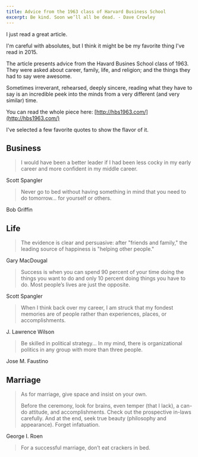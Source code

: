 ```yaml
---
title: Advice from the 1963 class of Harvard Business School
excerpt: Be kind. Soon we’ll all be dead. - Dave Crowley
---
```



I just read a great article.

I'm careful with absolutes, but I think it might be be my favorite thing I've read in 2015.

The article presents advice from the Havard Busines School class of 1963. They were asked about career, family, life, and religion; and the things they had to say were awesome.

Sometimes irreverant, rehearsed, deeply sincere, reading what they have to say is an incredible peek into the minds from a very different (and very similar) time.

You can read the whole piece here: [http://hbs1963.com/](http://hbs1963.com/)

I've selected a few favorite quotes to show the flavor of it.


## Business

> I would have been a better leader if I had been less cocky in my early career and more confident in my middle career.

Scott Spangler

> Never go to bed without having something in mind that you need to do tomorrow... for yourself or others.

Bob Griffin


## Life

> The evidence is clear and persuasive: after "friends and family," the leading source of happiness is "helping other people."

Gary MacDougal

> Success is when you can spend 90 percent of your time doing the things you want to do and only 10 percent doing things you have to do.  Most people’s lives are just the opposite.

Scott Spangler

> When I think back over my career, I am struck that my fondest memories are of people rather than experiences, places, or accomplishments.

J. Lawrence Wilson

> Be skilled in political strategy... In my mind, there is organizational politics in any group with more than three people.

Jose M. Faustino


## Marriage

> As for marriage, give space and insist on your own.
>
> Before the ceremony, look for brains, even temper (that I lack), a can-do attitude, and accomplishments.
> Check out the prospective in-laws carefully. And at the end, seek true beauty (philosophy and appearance). Forget infatuation.

George I. Roen

> For a successful marriage, don’t eat crackers in bed.
